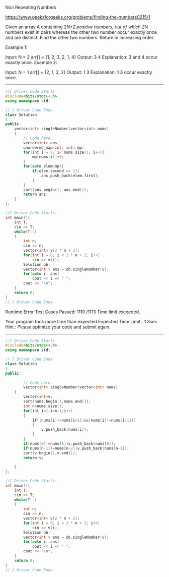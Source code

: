 
Non Repeating Numbers


https://www.geeksforgeeks.org/problems/finding-the-numbers0215/1


Given an array A containing 2*N+2 positive numbers, out of which 2*N numbers exist in pairs whereas the other two number occur exactly once and are distinct. Find the other two numbers. Return in increasing order.

Example 1:

Input: 
N = 2
arr[] = {1, 2, 3, 2, 1, 4}
Output:
3 4 
Explanation:
3 and 4 occur exactly once.
Example 2:

Input:
N = 1
arr[] = {2, 1, 3, 2}
Output:
1 3
Explanation:
1 3 occur exactly once.

---

```cpp
//{ Driver Code Starts
#include<bits/stdc++.h>
using namespace std;

// } Driver Code Ends
class Solution
{
public:
    vector<int> singleNumber(vector<int> nums) 
    {
        // Code here.
        vector<int> ans;
        unordered_map<int, int> mp;
        for(int i = 0; i< nums.size(); i++){
            mp[nums[i]]++;
        }
        for(auto elem:mp){
            if(elem.second == 1){
                ans.push_back(elem.first);
            }
        }
        sort(ans.begin(), ans.end());
        return ans;
    }
};

//{ Driver Code Starts.
int main(){
    int T;
    cin >> T;
    while(T--)
    {
    	int n; 
    	cin >> n;
    	vector<int> v(2 * n + 2);
    	for(int i = 0; i < 2 * n + 2; i++)
    		cin >> v[i];
    	Solution ob;
    	vector<int > ans = ob.singleNumber(v);
    	for(auto i: ans)
    		cout << i << " ";
    	cout << "\n";
    }
	return 0;
}
// } Driver Code Ends
```

Runtime Error 
Test Cases Passed: 
1110 /1113
Time limit exceeded.

Your program took more time than expected.Expected Time Limit : 1.3sec
Hint : Please optimize your code and submit again.

---

```cpp
//{ Driver Code Starts
#include<bits/stdc++.h>
using namespace std;

// } Driver Code Ends
class Solution
{
public:
    
        // Code here.
        vector<int> singleNumber(vector<int> nums) 
    {
        vector<int>v;
        sort(nums.begin(),nums.end());
        int n=nums.size();
        for(int i=1;i<n-1;i++)
        {
            if((nums[i]!=nums[i+1])&&(nums[i]!=nums[i-1]))
            {
                v.push_back(nums[i]);               
            }
        }
        if(nums[0]!=nums[1])v.push_back(nums[0]);
        if(nums[n-1]!=nums[n-2])v.push_back(nums[n-1]);
        sort(v.begin(),v.end());
        return v;
    
    }
};

//{ Driver Code Starts.
int main(){
    int T;
    cin >> T;
    while(T--)
    {
    	int n; 
    	cin >> n;
    	vector<int> v(2 * n + 2);
    	for(int i = 0; i < 2 * n + 2; i++)
    		cin >> v[i];
    	Solution ob;
    	vector<int > ans = ob.singleNumber(v);
    	for(auto i: ans)
    		cout << i << " ";
    	cout << "\n";
    }
	return 0;
}
// } Driver Code Ends
```
